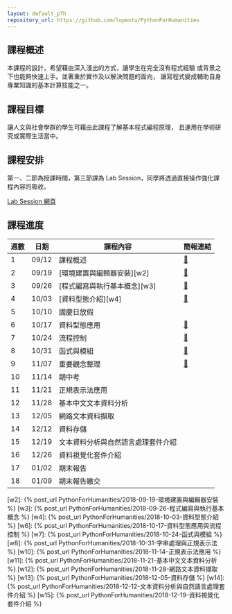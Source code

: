 ```yaml
---
layout: default_pfh
repository_url: https://github.com/lopentu/PythonForHumanities
---
```


## 課程概述

本課程的設計，希望藉由深入淺出的方式，讓學生在完全沒有程式經驗
或背景之下也能夠快速上手。並著重於實作及以解決問題的面向，
讓寫程式變成輔助自身專業知識的基本計算技能之一。

## 課程目標

讓人文與社會學群的學生可藉由此課程了解基本程式編程原理，
且運用在學術研究或實際生活當中。

## 課程安排

第一、二節為授課時間，第三節課為 Lab Session，同學將透過直接操作強化課程內容的吸收。

[Lab Session 網頁](lab)

## 課程進度

| 週數   |  日期    |課程內容                                      |簡報連結   |
|--------|----------|----------------------------------------------|-----------|
|   1    |  09/12   |課程概述                                      |  [🔗][s1] |
|   2    |  09/19   |[環境建置與編輯器安裝][w2]                    |  [🔗][s2] |
|   3    |  09/26   |[程式編寫與執行基本概念][w3]                  |  [🔗][s3] |
|   4    |  10/03   |[資料型態介紹][w4]                            |  [🔗][s4] |
|   5    |  10/10   |國慶日放假                                    |           |
|   6    |  10/17   |資料型態應用                                  |  [🔗][s6] |
|   7    |  10/24   |流程控制                                      |  [🔗][s7] |
|   8    |  10/31   |函式與模組                                    |  [🔗][s8] |
|   9    |  11/07   |重要觀念整理                                  |  [🔗][s9] |
|   10   |  11/14   |期中考                                        |           |
|   11   |  11/21   |正規表示法應用                                |           |
|   12   |  11/28   |基本中文文本資料分析                          |           |
|   13   |  12/05   |網路文本資料擷取                              |           |
|   14   |  12/12   |資料存儲                                      |           |
|   15   |  12/19   |文本資料分析與自然語言處理套件介紹            |           |
|   16   |  12/26   |資料視覺化套件介紹                            |           |
|   17   |  01/02   |期末報告                                      |           | 
|   18   |  01/09   |期末報告繳交                                  |           | 

[s1]: http://lopen.linguistics.ntu.edu.tw/orientation/orientation.html 
[s2]: ./slides/week2.html
[s3]: ./slides/week3.html
[s4]: ./slides/week4.html
[s6]: ./slides/week6.html
[s7]: ./slides/week7.html
[s8]: ./slides/week8.html
[s9]: ./slides/week9.html
[w2]: {% post_url PythonForHumanities/2018-09-19-環境建置與編輯器安裝 %}
[w3]: {% post_url PythonForHumanities/2018-09-26-程式編寫與執行基本概念 %}
[w4]: {% post_url PythonForHumanities/2018-10-03-資料型態介紹 %}
[w6]: {% post_url PythonForHumanities/2018-10-17-資料型態應用與流程控制 %}
[w7]: {% post_url PythonForHumanities/2018-10-24-函式與模組 %}
[w8]: {% post_url PythonForHumanities/2018-10-31-字串處理與正規表示法 %}
[w10]: {% post_url PythonForHumanities/2018-11-14-正規表示法應用 %}
[w11]: {% post_url PythonForHumanities/2018-11-21-基本中文文本資料分析 %}
[w12]: {% post_url PythonForHumanities/2018-11-28-網路文本資料擷取 %}
[w13]: {% post_url PythonForHumanities/2018-12-05-資料存儲 %}
[w14]: {% post_url PythonForHumanities/2018-12-12-文本資料分析與自然語言處理套件介紹 %}
[w15]: {% post_url PythonForHumanities/2018-12-19-資料視覺化套件介紹 %}
